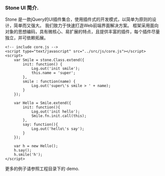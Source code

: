 ### Stone UI 简介.
Stone 是一款jQuery的UI插件集合，使用插件式的开发模式，以简单为原则的设计，简单而又强大。
我们致力于快速打造Web前端界面解决方案。 框架采用面向对象的思想编码，具有微核心、易扩展的特点，且提供丰富的插件，每个插件尽量独立，并可依赖拓展。

```
<!-- include core.js -->
<script type="text/javascript" src="../src/js/core.js"></script>
<script>
	var Smile = stone.Class.extend({
		init: function() {
			Log.out('init smile');
			this.name = 'super';
		},
		smile : function(name) {
			Log.out('super\'s smile > ' + name);
		}
	});

	var Hello = Smile.extend({
		init: function(){
			Log.out('init hello');
			Smile.fn.init.call(this);
		},
		say: function(){
			Log.out('hello\'s say');
		}
	});

	var h = new Hello();
	h.say();
	h.smile('h');
</script>
```

更多的例子请参照工程目录下的 demo.
